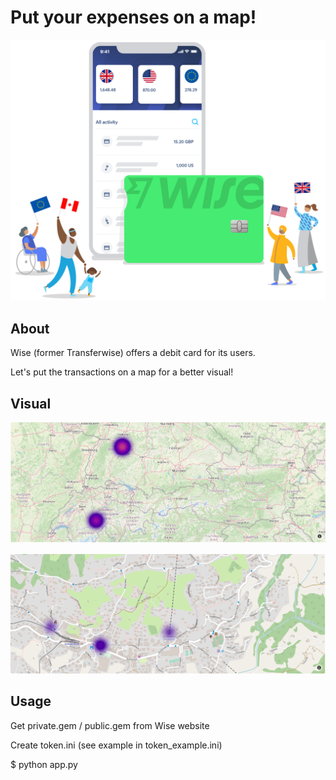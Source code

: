 # Put your expenses on a map!

![](images/wise.png)

## About

Wise (former Transferwise) offers a debit card for its users. 

Let's put the transactions on a map for a better visual!

## Visual

![](images/example1.png)

![](images/example2.png)

## Usage

Get private.gem / public.gem from Wise website

Create token.ini (see example in token_example.ini)

$ python app.py